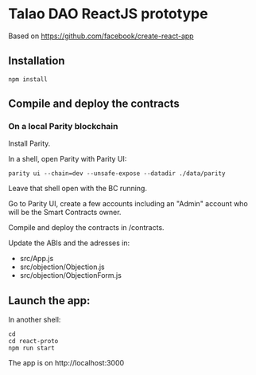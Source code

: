 # Talao DAO ReactJS prototype

Based on https://github.com/facebook/create-react-app

## Installation

    npm install

## Compile and deploy the contracts

### On a local Parity blockchain

Install Parity.

In a shell, open Parity with Parity UI:

    parity ui --chain=dev --unsafe-expose --datadir ./data/parity

Leave that shell open with the BC running.

Go to Parity UI, create a few accounts including an "Admin" account who will be the Smart Contracts owner.

Compile and deploy the contracts in /contracts.

Update the ABIs and the adresses in:

+ src/App.js
+ src/objection/Objection.js
+ src/objection/ObjectionForm.js

## Launch the app:

In another shell:

    cd
    cd react-proto
    npm run start

The app is on http://localhost:3000
